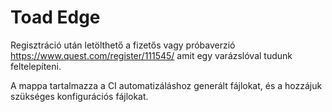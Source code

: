 # Toad Edge

Regisztráció után letölthető a fizetős vagy próbaverzió https://www.quest.com/register/111545/ amit egy varázslóval tudunk feltelepíteni.

A mappa tartalmazza a CI automatizáláshoz generált fájlokat, és a hozzájuk szükséges konfigurációs fájlokat.